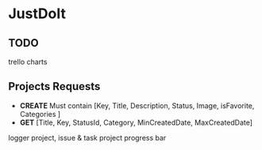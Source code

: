 # JustDoIt

## TODO

trello
charts

## Projects Requests

- **CREATE** Must contain [Key, Title, Description, Status, Image, isFavorite, Categories ]
- **GET** [Title, Key, StatusId, Category, MinCreatedDate, MaxCreatedDate]

logger
project, issue & task
project progress bar
